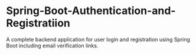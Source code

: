 # Spring-Boot-Authentication-and-Registratiion
 A complete backend application for user login and registration using Spring Boot including email verification links.
